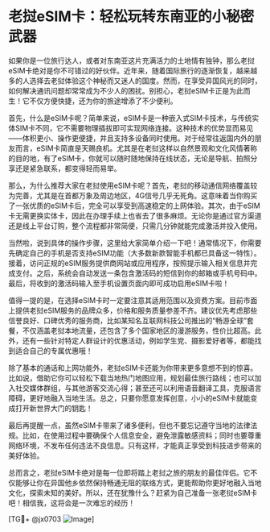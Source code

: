 # 老挝eSIM卡：轻松玩转东南亚的小秘密武器

如果你是一位旅行达人，或者对东南亚这片充满活力的土地情有独钟，那么老挝eSIM卡绝对是你不可错过的好伙伴。近年来，随着国际旅行的逐渐恢复，越来越多的人选择去老挝体验这个神秘而又迷人的国度。然而，在享受异国风光的同时，如何解决通讯问题却常常成为不少人的困扰。别担心，老挝eSIM卡正是为此而生！它不仅方便快捷，还为你的旅途增添了不少便利。

首先，什么是eSIM卡呢？简单来说，eSIM卡是一种嵌入式SIM卡技术，与传统实体SIM卡不同，它不需要物理插拔即可实现网络连接。这种技术的优势显而易见——体积更小、操作更便捷，并且支持多设备同时使用。对于经常往返国内外的朋友而言，eSIM卡简直是天赐良机。尤其是在老挝这样以自然景观和文化风情著称的目的地，有了eSIM卡，你就可以随时随地保持在线状态，无论是导航、拍照分享还是紧急联系，都变得轻而易举。

那么，为什么推荐大家在老挝使用eSIM卡呢？首先，老挝的移动通信网络覆盖较为完善，尤其是在首都万象及周边地区，4G信号几乎无死角。这意味着当你购买了一张优质的eSIM卡后，完全可以享受到高速稳定的上网体验。其次，由于eSIM卡无需更换实体卡，因此在办理手续上也省去了很多麻烦。无论你是通过官方渠道还是线上平台订购，整个流程都非常简便，只需几分钟就能完成激活并投入使用。

当然啦，说到具体的操作步骤，这里给大家简单介绍一下吧！通常情况下，你需要先确定自己的手机是否支持eSIM功能（大多数新款智能手机都已具备这一特性）。接着，访问正规的eSIM服务提供商网站或应用程序，按照提示输入相关信息并完成支付。之后，系统会自动发送一条包含激活码的短信到你的邮箱或手机号码中。最后，将收到的激活码输入至手机设置页面内即可成功启用eSIM卡啦！

值得一提的是，在选择eSIM卡时一定要注意其适用范围以及资费方案。目前市面上提供老挝eSIM服务的品牌众多，价格和服务质量参差不齐。建议优先考虑那些信誉良好、口碑优秀的服务商，比如某知名互联网科技公司推出的“畅游全球”套餐，不仅涵盖老挝本地流量，还包含了多个国家地区的漫游服务，性价比超高。此外，还有一些针对特定人群设计的优惠活动，例如学生党、摄影爱好者等，都能找到适合自己的专属优惠哦！

除了基本的通话和上网功能外，老挝eSIM卡还能为你带来更多意想不到的惊喜。比如说，借助它你可以轻松下载当地热门地图应用，规划最佳旅行路线；也可以加入社交媒体群组，与其他游客交流心得；甚至还可以利用语音翻译工具，克服语言障碍，更好地融入当地生活。总之，只要你愿意发挥创意，小小的eSIM卡就能变成打开新世界大门的钥匙！

最后再提醒一点，虽然eSIM卡带来了诸多便利，但也不要忘记遵守当地的法律法规。比如，在使用过程中要确保个人信息安全，避免泄露敏感资料；同时也要尊重网络环境，不发布任何违法不良信息。只有这样，才能真正享受到科技进步带来的美好体验。

总而言之，老挝eSIM卡绝对是每一位即将踏上老挝之旅的朋友的最佳伴侣。它不仅能够让你在异国他乡依然保持畅通无阻的联络方式，更能帮助你更好地融入当地文化，探索未知的美好。所以，还在犹豫什么？赶紧为自己准备一张老挝eSIM卡吧！相信我，这将会是一次难忘的经历！

[TG💪+ @jx0703 ![Image](https://github.com/user-attachments/assets/dbca1d08-cadb-493c-b0ec-ad6f7a83f270)]